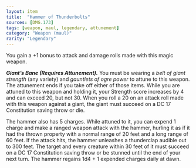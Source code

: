 ```yaml
---
layout: item
title:  "Hammer of Thunderbolts"
sources: [DMG.173]
tags: [weapon, maul, legendary, attunement]
category: "Weapon (maul)"
rarity: "Legendary"
---
```


You gain a +1 bonus to attack and damage rolls made with this magic weapon.

***Giant’s Bane (Requires Attunement).*** You must be wearing a *belt of giant strength* (any variety) and *gauntlets of ogre power* to attune to this weapon. The attunement ends if you take off either of those items. While you are attuned to this weapon and holding it, your Strength score increases by 4 and can exceed 20, but not 30. When you roll a 20 on an attack roll made with this weapon against a giant, the giant must succeed on a DC 17 Constitution saving throw or die.

The hammer also has 5 charges. While attuned to it, you can expend 1 charge and make a ranged weapon attack with the hammer, hurling it as if it had the thrown property with a normal range of 20 feet and a long range of 60 feet. If the attack hits, the hammer unleashes a thunderclap audible out to 300 feet. The target and every creature within 30 feet of it must succeed on a DC 17 Constitution saving throw or be stunned until the end of your next turn. The hammer regains 1d4 + 1 expended charges daily at dawn.